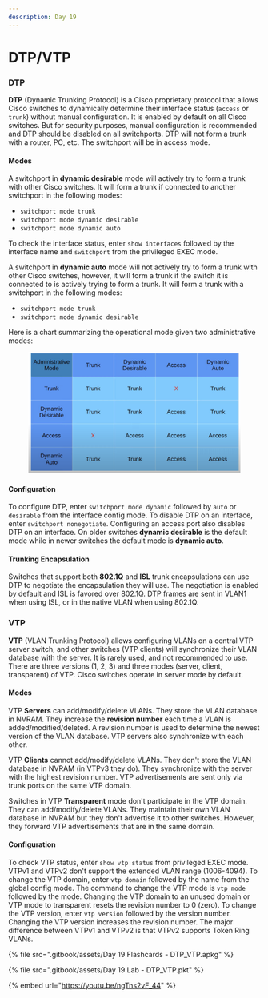 ```yaml
---
description: Day 19
---
```


# DTP/VTP

### DTP

**DTP** (Dynamic Trunking Protocol) is a Cisco proprietary protocol that allows Cisco switches to dynamically determine their interface status (`access` or `trunk`) without manual configuration. It is enabled by default on all Cisco switches. But for security purposes, manual configuration is recommended and DTP should be disabled on all switchports. DTP will not form a trunk with a router, PC, etc. The switchport will be in access mode.

#### Modes

A switchport in **dynamic desirable** mode will actively try to form a trunk with other Cisco switches. It will form a trunk if connected to another switchport in the following modes:

* `switchport mode trunk`
* `switchport mode dynamic desirable`
* `switchport mode dynamic auto`

To check the interface status, enter `show interfaces` followed by the interface name and `switchport` from the privileged EXEC mode.

A switchport in **dynamic auto** mode will not actively try to form a trunk with other Cisco switches, however, it will form a trunk if the switch it is connected to is actively trying to form a trunk. It will form a trunk with a switchport in the following modes:

* `switchport mode trunk`
* `switchport mode dynamic desirable`

Here is a chart summarizing the operational mode given two administrative modes:

<figure><img src=".gitbook/assets/image (121).png" alt="two modes - result" width="563"><figcaption></figcaption></figure>

#### Configuration

To configure DTP, enter `switchport mode dynamic` followed by `auto` or `desirable` from the interface config mode. To disable DTP on an interface, enter `switchport nonegotiate`. Configuring an access port also disables DTP on an interface. On older switches **dynamic desirable** is the default mode while in newer switches the default mode is **dynamic auto**.

#### Trunking Encapsulation&#x20;

Switches that support both **802.1Q** and **ISL** trunk encapsulations can use DTP to negotiate the encapsulation they will use. The negotiation is enabled by default and ISL is favored over 802.1Q. DTP frames are sent in VLAN1 when using ISL, or in the native VLAN when using 802.1Q.

### VTP

**VTP** (VLAN Trunking Protocol) allows configuring VLANs on a central VTP server switch, and other switches (VTP clients) will synchronize their VLAN database with the server. It is rarely used, and not recommended to use. There are three versions (1, 2, 3) and three modes (server, client, transparent) of VTP. Cisco switches operate in server mode by default.&#x20;

#### Modes

VTP **Servers** can add/modify/delete VLANs. They store the VLAN database in NVRAM. They increase the **revision number** each time a VLAN is added/modified/deleted. A revision number is used to determine the newest version of the VLAN database. VTP servers also synchronize with each other.

VTP **Clients** cannot add/modify/delete VLANs. They don't store the VLAN database in NVRAM (in VTPv3 they do). They synchronize with the server with the highest revision number. VTP advertisements are sent only via trunk ports on the same VTP domain.

Switches in VTP **Transparent** mode don't participate in the VTP domain. They can add/modify/delete VLANs. They maintain their own VLAN database in NVRAM but they don't advertise it to other switches. However, they forward VTP advertisements that are in the same domain.

#### Configuration

To check VTP status, enter `show vtp status` from privileged EXEC mode. VTPv1 and VTPv2 don't support the extended VLAN range (1006-4094). To change the VTP domain, enter `vtp domain` followed by the name from the global config mode. The command to change the VTP mode is `vtp mode` followed by the mode. Changing the VTP domain to an unused domain or VTP mode to transparent resets the revision number to 0 (zero). To change the VTP version, enter `vtp version` followed by the version number. Changing the VTP version increases the revision number. The major difference between VTPv1 and VTPv2 is that VTPv2 supports Token Ring VLANs.

{% file src=".gitbook/assets/Day 19 Flashcards - DTP_VTP.apkg" %}

{% file src=".gitbook/assets/Day 19 Lab - DTP_VTP.pkt" %}

{% embed url="https://youtu.be/ngTns2vF_44" %}
